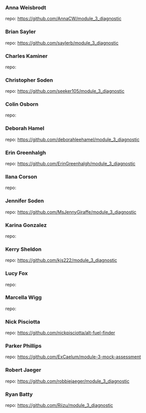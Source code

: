 ### Anna Weisbrodt

repo: https://github.com/AnnaCW/module_3_diagnostic

### Brian Sayler

repo: https://github.com/saylerb/module_3_diagnostic

### Charles Kaminer

repo:

### Christopher Soden

repo: https://github.com/seeker105/module_3_diagnostic

### Colin Osborn

repo:

### Deborah Hamel

repo: https://github.com/deborahleehamel/module_3_diagnostic

### Erin Greenhalgh

repo: https://github.com/ErinGreenhalgh/module_3_diagnostic

### Ilana Corson

repo:

### Jennifer Soden

repo: https://github.com/MsJennyGiraffe/module_3_diagnostic

### Karina Gonzalez

repo:

### Kerry Sheldon

repo: https://github.com/kjs222/module_3_diagnostic

### Lucy Fox

repo:

### Marcella Wigg

repo:

### Nick Pisciotta

repo: https://github.com/nickpisciotta/alt-fuel-finder

### Parker Phillips

repo: https://github.com/ExCaelum/module-3-mock-assessment

### Robert Jaeger

repo: https://github.com/robbiejaeger/module_3_diagnostic

### Ryan Batty

repo: https://github.com/Riizu/module_3_diagnostic
